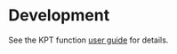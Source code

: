 
# Development
See the KPT function [user guide](https://googlecontainertools.github.io/kpt-functions-sdk/develop/develop-quickstart/) for details.
